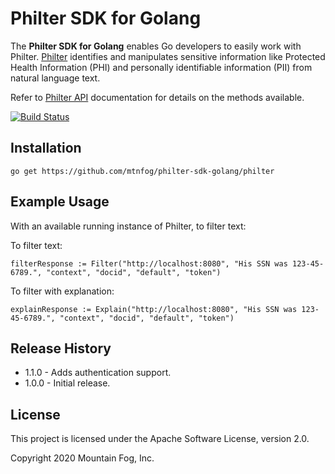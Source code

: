 # Philter SDK for Golang

The **Philter SDK for Golang** enables Go developers to easily work with Philter. [Philter](https://www.mtnfog.com/products/philter/) identifies and manipulates sensitive information like Protected Health Information (PHI) and personally identifiable information (PII) from natural language text.

Refer to [Philter API](https://philter.mtnfog.com/api/) documentation for details on the methods available.

[![Build Status](https://travis-ci.org/mtnfog/philter-sdk-golang.svg?branch=master)](https://travis-ci.org/mtnfog/philter-sdk-golang)

## Installation

`go get https://github.com/mtnfog/philter-sdk-golang/philter`

## Example Usage

With an available running instance of Philter, to filter text:

To filter text:

```
filterResponse := Filter("http://localhost:8080", "His SSN was 123-45-6789.", "context", "docid", "default", "token")
```

To filter with explanation:

```
explainResponse := Explain("http://localhost:8080", "His SSN was 123-45-6789.", "context", "docid", "default", "token")
```

## Release History

* 1.1.0 - Adds authentication support.
* 1.0.0 - Initial release.

## License

This project is licensed under the Apache Software License, version 2.0.

Copyright 2020 Mountain Fog, Inc.
